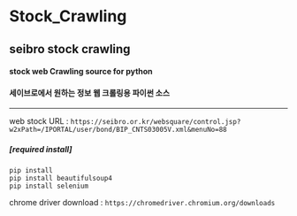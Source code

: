 # Stock_Crawling
## seibro stock crawling
#### stock web Crawling source for python
#### 세이브로에서 원하는 정보 웹 크롤링용 파이썬 소스
--------------
 
web stock URL :
`https://seibro.or.kr/websquare/control.jsp?w2xPath=/IPORTAL/user/bond/BIP_CNTS03005V.xml&menuNo=88`
 
##### [required install]
```pip install pandas
pip install 
pip install beautifulsoup4
pip install selenium
```
 
chrome driver download : 
  `https://chromedriver.chromium.org/downloads`

